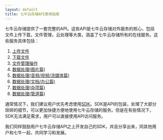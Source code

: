```yaml
---
layout: default
title: 七牛云存储API使用指南
---
```


七牛云存储提供了一套完整的API。这些API是七牛云存储对外服务的核心，包括文件上传下载，文件管理，云处理等大类，涵盖了七牛云存储所有的在线服务。这些服务具体包括：

1. [上传文件](http://docs.qiniu.com/api/put.html)
1. [下载文件](http://docs.qiniu.com/api/get.html)
1. [文件管理操作](http://docs.qiniu.com/api/rs.html)
1. [数据处理(图片篇)](http://docs.qiniu.com/api/image-process.html)
1. [数据处理(音频/视频/流媒体篇)](http://docs.qiniu.com/api/streaming-media-process.html)
1. [数据处理(文档/办公篇)](http://docs.qiniu.com/api/office-process.html)
1. [数据处理(杂项篇)](http://docs.qiniu.com/api/misc-file-process.html)
1. [数据处理(管道篇)](http://docs.qiniu.com/api/pipeline.html)

通常情况下，我们建议用户优先考虑使用[SDK](http://docs.qiniu.com/sdk/index.html)。SDK是API的包装，处理了大部分琐碎的细节，可以更加快捷方便地使用七牛云存储的服务。但是在有些情况下，SDK无法满足需求，用户可以直接使用API访问服务。

我们同样鼓励用户七牛云存储API之上开发自己的SDK，并且分享出来，同其他用户和七牛一起，共同学习和发展。
